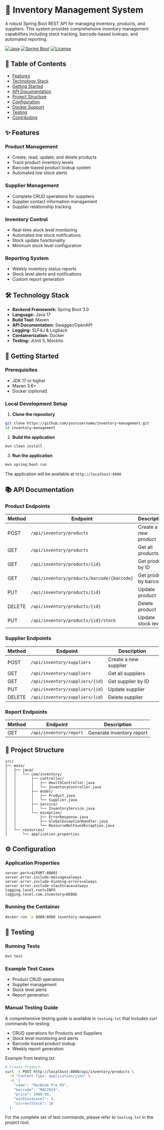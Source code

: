 # 🏪 Inventory Management System

A robust Spring Boot REST API for managing inventory, products, and suppliers. This system provides comprehensive inventory management capabilities including stock tracking, barcode-based lookups, and automated reporting.

[![Java](https://img.shields.io/badge/Java-17-orange.svg)](https://openjdk.java.net/projects/jdk/17/)
[![Spring Boot](https://img.shields.io/badge/Spring%20Boot-3.0.0-brightgreen.svg)](https://spring.io/projects/spring-boot)
[![License](https://img.shields.io/badge/License-MIT-blue.svg)](LICENSE)

## 📑 Table of Contents
- [Features](#-features)
- [Technology Stack](#-technology-stack)
- [Getting Started](#-getting-started)
- [API Documentation](#-api-documentation)
- [Project Structure](#-project-structure)
- [Configuration](#-configuration)
- [Docker Support](#-docker-support)
- [Testing](#-testing)
- [Contributing](#-contributing)

## ✨ Features

### Product Management
- Create, read, update, and delete products
- Track product inventory levels
- Barcode-based product lookup system
- Automated low stock alerts

### Supplier Management
- Complete CRUD operations for suppliers
- Supplier contact information management
- Supplier relationship tracking

### Inventory Control
- Real-time stock level monitoring
- Automated low stock notifications
- Stock update functionality
- Minimum stock level configuration

### Reporting System
- Weekly inventory status reports
- Stock level alerts and notifications
- Custom report generation

## 🛠 Technology Stack

- **Backend Framework:** Spring Boot 3.0
- **Language:** Java 17
- **Build Tool:** Maven
- **API Documentation:** Swagger/OpenAPI
- **Logging:** SLF4J & Logback
- **Containerization:** Docker
- **Testing:** JUnit 5, Mockito

## 🚀 Getting Started

### Prerequisites
- JDK 17 or higher
- Maven 3.6+
- Docker (optional)

### Local Development Setup

1. **Clone the repository**
```bash
git clone https://github.com/yourusername/inventory-management.git
cd inventory-management
```

2. **Build the application**
```bash
mvn clean install
```

3. **Run the application**
```bash
mvn spring:boot run
```

The application will be available at `http://localhost:8080`

## 📚 API Documentation

### Product Endpoints

| Method | Endpoint | Description |
|--------|----------|-------------|
| POST | `/api/inventory/products` | Create a new product |
| GET | `/api/inventory/products` | Get all products |
| GET | `/api/inventory/products/{id}` | Get product by ID |
| GET | `/api/inventory/products/barcode/{barcode}` | Get product by barcode |
| PUT | `/api/inventory/products/{id}` | Update product |
| DELETE | `/api/inventory/products/{id}` | Delete product |
| PUT | `/api/inventory/products/{id}/stock` | Update stock level |

### Supplier Endpoints

| Method | Endpoint | Description |
|--------|----------|-------------|
| POST | `/api/inventory/suppliers` | Create a new supplier |
| GET | `/api/inventory/suppliers` | Get all suppliers |
| GET | `/api/inventory/suppliers/{id}` | Get supplier by ID |
| PUT | `/api/inventory/suppliers/{id}` | Update supplier |
| DELETE | `/api/inventory/suppliers/{id}` | Delete supplier |

### Report Endpoints

| Method | Endpoint | Description |
|--------|----------|-------------|
| GET | `/api/inventory/report` | Generate inventory report |

## 📁 Project Structure

```
src/
├── main/
│   ├── java/
│   │   └── com/inventory/
│   │       ├── controller/
│   │       │   ├── HealthController.java
│   │       │   └── InventoryController.java
│   │       ├── model/
│   │       │   ├── Product.java
│   │       │   └── Supplier.java
│   │       ├── service/
│   │       │   └── InventoryService.java
│   │       └── exception/
│   │           ├── ErrorResponse.java
│   │           ├── GlobalExceptionHandler.java
│   │           └── ResourceNotFoundException.java
│   └── resources/
│       └── application.properties
```

## ⚙️ Configuration

### Application Properties
```properties
server.port=${PORT:8080}
server.error.include-message=always
server.error.include-binding-errors=always
server.error.include-stacktrace=always
logging.level.root=INFO
logging.level.com.inventory=DEBUG
```


### Running the Container
```bash
docker run -p 8080:8080 inventory-management
```

## 🧪 Testing

### Running Tests
```bash
mvn test
```

### Example Test Cases
- Product CRUD operations
- Supplier management
- Stock level alerts
- Report generation

### Manual Testing Guide
A comprehensive testing guide is available in `testing.txt` that includes curl commands for testing:
- CRUD operations for Products and Suppliers
- Stock level monitoring and alerts
- Barcode-based product lookup
- Weekly report generation

Example from testing.txt:
```bash
# Create Product:
curl -X POST http://localhost:8080/api/inventory/products \
  -H "Content-Type: application/json" \
  -d '{
    "name": "MacBook Pro M3",
    "barcode": "MAC2024",
    "price": 1999.99,
    "minStockLevel": 5,
    "currentStock": 10
  }'
```

For the complete set of test commands, please refer to `testing.txt` in the project root.

